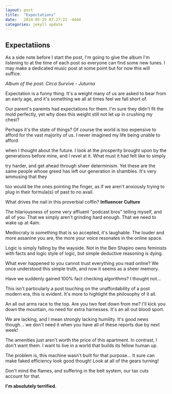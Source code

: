 ```yaml
---
layout: post
title:  "Expectations"
date:   2024-05-25 07:27:22 -4444
categories: jekyll update
---
```


## Expectatiions

As a side note before I start the post, I'm going to give the album I'm listening to at the time of each post so everyone can find some new tunes.
I may make a dedicated music post at some point but for now this will suffice. 

*Album of the post: Circa Survive - Juturna*


Expectation is a funny thing. It's a weight many of us are asked to bear from an early age, and it's something we all at times feel we fall short of.

Our parent's paremts had expectations for them. I'm sure they didn't fit the mold perfectly, yet why does this weight still not let up in crushing my chest?

Perhaps it's the state of things? Of course the world is too expensive to afford for the vast majority of us. I never imagined my life being unable to afford 

when I thought about the future. I look at the prosperity brought upon by the generations before mine, and I revel at it. What must it had felt like to simply 

try harder, and get ahead through sheer determinism. Yet these are the same people whose greed has left our generation in shambles. It's very ammusing that they

too would be the ones pointing the finger, as if we aren't anxiously trying to plug in their formula(s) of past to no avail. 


What drives the nail in this proverbial coffin? **Influencer Culture**


The hilariousness of some very affluent "podcast bros" telling myself, and all of you. That we simply aren't grinding hard enough. That we need to wake up at 4am.

Mediocraty is something that is so accepted, it's laughable. The louder and more assanine you are, the more your voice resonates in the online space.

Logic is simply falling by the wayside. Not in the Ben Shapiro owns feminists with facts and logic style of logic, but simple deductive reasoning is dying.

What ever happened to you cannot trust everything you read online? We once understood this simple truth, and now it seems as a sheer memory.

Have we suddenly gained 100% fact checking algorithms? I thought not...


This isn't particularly a post touching on the unaffordability of a post modern era, this is evident. It's more to highlight the philosophy of it all. 

An all out arms race to the top. Are you two feet down from me? I'll kick you down the mountain, no need for extra harnesses. It's an all out blood sport.

We are lacking, and I mean strongly lacking humility. It's good news though... we don't need it when you have all of these reports due by next week!

The amenities just aren't worth the price of this apartment. In contrast, I don't want them. I want to live in a world that builds its fellow human up.

The problem is, this machine wasn't built for that purpose... It sure can make faked efficiency look good though! Look at all of the gears turning!

Don't mind the flames, and suffering in the belt system, our tax cuts account for that.


**I'm absolutely terrified.**